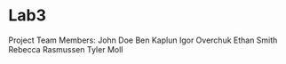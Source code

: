 # Lab3

Project Team Members: John Doe Ben Kaplun Igor Overchuk Ethan Smith Rebecca Rasmussen Tyler Moll
